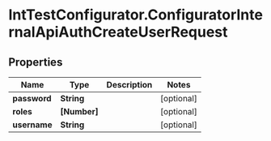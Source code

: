 # IntTestConfigurator.ConfiguratorInternalApiAuthCreateUserRequest

## Properties

Name | Type | Description | Notes
------------ | ------------- | ------------- | -------------
**password** | **String** |  | [optional] 
**roles** | **[Number]** |  | [optional] 
**username** | **String** |  | [optional] 


